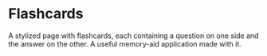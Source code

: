 # Flashcards
A stylized page with flashcards, each containing a question on one side and the answer on the other. A useful memory-aid application made with it.
